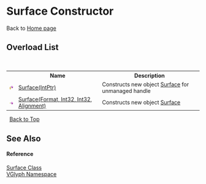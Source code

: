 # Surface Constructor 
Back to <a href="Home.md">Home page</a> 


## Overload List
&nbsp;<table><tr><th></th><th>Name</th><th>Description</th></tr><tr><td>![Protected method](media/protmethod.gif "Protected method")</td><td><a href="M_VGlyph_Surface__ctor.md">Surface(IntPtr)</a></td><td>
Constructs new object <a href="T_VGlyph_Surface.md">Surface</a> for unmanaged handle</td></tr><tr><td>![Public method](media/pubmethod.gif "Public method")</td><td><a href="M_VGlyph_Surface__ctor_1.md">Surface(Format, Int32, Int32, Alignment)</a></td><td>
Constructs new object <a href="T_VGlyph_Surface.md">Surface</a></td></tr></table>&nbsp;
<a href="#surface-constructor">Back to Top</a>

## See Also


#### Reference
<a href="T_VGlyph_Surface.md">Surface Class</a><br /><a href="N_VGlyph.md">VGlyph Namespace</a><br />